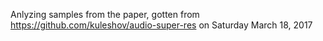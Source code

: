 Anlyzing samples from the paper, gotten from https://github.com/kuleshov/audio-super-res on Saturday March 18, 2017

